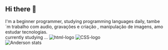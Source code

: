 ## Hi there 👋
I'm a beginner programmer, studying programming languages daily, tambe´m trabalho com audio, gravações e criação , manipulação de imagens, amo estudar tecnologias.<br>
currently studying ... 
<img src="http://img.shields.io/badge/HTML-5E34F26?style=for-the-badge&logoColor=white" alt="html-logo" />
<img src="http://img.shields.io/badge/CSS3-1572B6?style=for-the-badge&logoColor=white" alt="CSS-logo" />
<br>
![Anderson stats](https://github-readme-stats.vercel.app/api?username=asdantasrn&show_icons=true&theme=radical)
